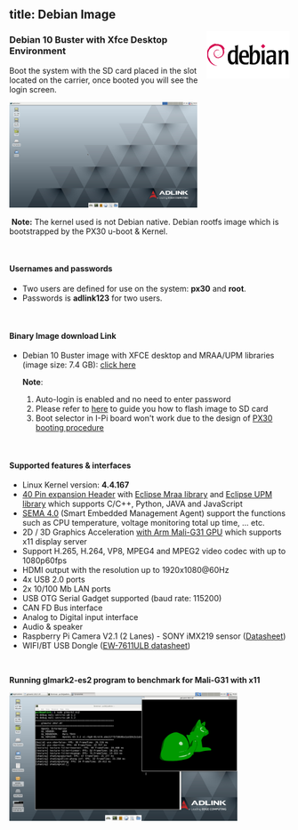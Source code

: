 title: Debian Image
---


 <img align="right" src="DebianImages.assets/debian-logo.jpg" width ="150"/>

### Debian 10 Buster with Xfce Desktop Environment

Boot the system with the SD card placed in the slot located on the carrier, once booted you will see the login screen.

<img src="DebianImages.assets/Screenshot_2020-04-23_07-31-23-1587627343117.png" alt="Screenshot_2020-04-23_07-31-23" style="zoom: 33%;" />

​       **Note:** The kernel used is not Debian native. Debian rootfs image which is bootstrapped by the PX30 u-boot & Kernel.



<br>

#### Usernames and passwords

   * Two users are defined for use on the system: **px30** and **root**.
   * Passwords is **adlink123** for two users.

<br>

#### Binary Image download Link

* Debian 10 Buster image with XFCE desktop and MRAA/UPM libraries (image size: 7.4 GB): [click here](https://hq0epm0west0us0storage.blob.core.windows.net/public/SMARC/LEC-PX30/Images/Debian/LEC-PX30-IPi-SMARC-Debian-10-xfce-2v6-20200924.zip)

  
  
  **Note**: 
  
  1. Auto-login is enabled and no need to enter password   
  2. Please refer to [here](https://docs.ipi.wiki/iot_pi/HowToFlashImage.html#To-Flash-the-Ubuntu-Debian-Image) to guide you how to flash image to SD card
  3. Boot selector in I-Pi board won't work due to the design of [PX30 booting procedure](PX30BootFlow.html)





<br>

#### Supported features & interfaces 

* Linux Kernel version: **4.4.167**
* [40 Pin expansion Header](UserInterfaces.html) with [Eclipse Mraa library](https://github.com/eclipse/mraa) and [Eclipse UPM library](https://github.com/eclipse/upm) which supports C/C++, Python, JAVA and JavaScript 
* [SEMA 4.0](https://adlink-epm.github.io/sema-doc/#/) (Smart Embedded Management Agent) support the functions such as CPU temperature, voltage monitoring  total up time, ... etc.
* 2D / 3D Graphics Acceleration [with Arm Mali-G31 GPU](https://developer.arm.com/ip-products/graphics-and-multimedia/mali-gpus/mali-g31-gpu) which supports x11 display server
* Support H.265, H.264, VP8, MPEG4 and MPEG2 video codec with up to 1080p60fps
* HDMI output with the resolution up to 1920x1080@60Hz
* 4x USB 2.0  ports
* 2x  10/100 Mb LAN ports 
* USB OTG Serial Gadget supported (baud rate: 115200)
* CAN FD Bus interface
* Analog to Digital input interface
* Audio & speaker
* Raspberry Pi Camera V2.1 (2 Lanes) - SONY iMX219 sensor ([Datasheet](https://www.raspberrypi.org/documentation/hardware/camera/))  
* WIFI/BT USB Dongle ([EW-7611ULB datasheet](https://www.edimax.com/edimax/mw/cufiles/files/download/datasheet/EW-7611ULB_datasheet_English.pdf))

 <br>

**Running glmark2-es2 program to benchmark for Mali-G31 with x11**

<img src="DebianImages.assets/glmark2_debian.png" alt="glmark2_debian" style="zoom: 40%;" />

